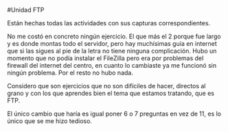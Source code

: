#Unidad FTP

Están hechas todas las actividades con sus capturas correspondientes. 

No me costó en concreto ningún ejercicio. El que más el 2 porque fue largo y es donde montas todo el servidor, pero hay muchísimas guía en internet que si las sigues al pie de la letra no tiene ninguna complicación.
Hubo un momento que no podía instalar el FileZilla pero era por problemas del firewall del internet del centro, en cuanto lo cambiaste ya me funcionó sin ningún problema. Por el resto no hubo nada.

Considero que son ejercicios que no son difíciles de hacer, directos al grano y con los que aprendes bien el tema que estamos tratando, que es FTP.

El único cambio que haría es igual poner 6 o 7 preguntas en vez de 11, es lo único que se me hizo tedioso.
